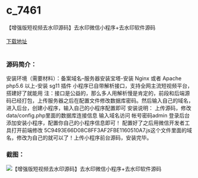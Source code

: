 # c_7461
【增强版短视频去水印源码】去水印微信小程序+去水印软件源码
<br/></br>
[下载地址](https://www.uuid2.com/7461.html "下载地址")
<br/></br>
<h3>源码简介：</h3>
<p>安装环境（需要材料）：备案域名–服务器安装宝塔-安装 Nginx 或者 Apache
php5.6 以上-安装 sg11 插件
小程序已自带解析接口，支持全网主流短视频平台，搭建好了就能用
注：接口是公益的，那么多人用解析慢是肯定的，前段和后端源码已经打包，上传服务器之后在配置文件修改数据库密码。然后输入自己的域名，进入后台，创建小程序，输入自己的小程序配置即可
安装说明：
上传源码，修改data/config.php里面的数据库连接信息
输入域名访问
帐号密码admin
登录后台添加安装小程序，配置你自己的小程序信息即可！
配置好了之后用微信开发者工具打开前端修改
5C9493E66D08C8FF3AF2FBE1160510A7.js这个文件里面的域名，修改为自己的就可以了！上传小程序前台源码，安装完毕。<p>
<h3>截图：</h3>
<img src="https://www.uuid2.com/wp-content/uploads/img/uimage/6881631666915.gif" alt="【增强版短视频去水印源码】去水印微信小程序+去水印软件源码">
